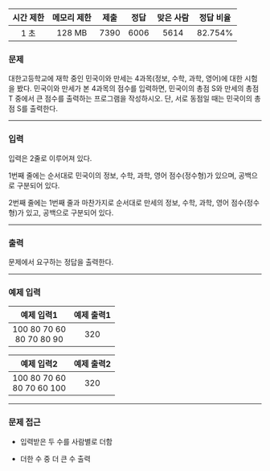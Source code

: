 # []()

<div align = center>

| 시간 제한 | 메모리 제한 | 제출  | 정답  | 맞은 사람 | 정답 비율 |
| :-------: | :---------: | :---: | :---: | :-------: | :-------: |
|   1 초    |   128 MB    | 7390  | 6006  |   5614    |  82.754%  |

</div>

### 문제

대한고등학교에 재학 중인 민국이와 만세는 4과목(정보, 수학, 과학, 영어)에 대한 시험을 봤다. 민국이와 만세가 본 4과목의 점수를 입력하면, 민국이의 총점 S와 만세의 총점 T 중에서 큰 점수를 출력하는 프로그램을 작성하시오. 단, 서로 동점일 때는 민국이의 총점 S를 출력한다.

---

### 입력

입력은 2줄로 이루어져 있다.

1번째 줄에는 순서대로 민국이의 정보, 수학, 과학, 영어 점수(정수형)가 있으며, 공백으로 구분되어 있다.

2번째 줄에는 1번째 줄과 마찬가지로 순서대로 만세의 정보, 수학, 과학, 영어 점수(정수형)가 있고, 공백으로 구분되어 있다.

---

### 출력

문제에서 요구하는 정답을 출력한다.

---

### 예제 입력

|          예제 입력1          | 예제 출력1 |
| :--------------------------: | :--------: |
| 100 80 70 60<br/>80 70 80 90 |    320     |

|          예제 입력2           | 예제 출력2 |
| :---------------------------: | :--------: |
| 100 80 70 60<br/>80 70 60 100 |    320     |

---

### 문제 접근

  - 입력받은 두 수를 사람별로 더함

  - 더한 수 중 더 큰 수 출력